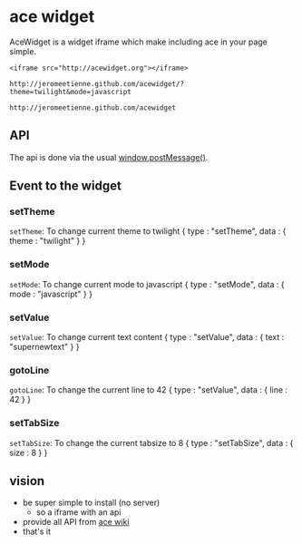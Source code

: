 # ace widget

AceWidget is a widget iframe which make including ace in your page simple.

    <iframe src="http://acewidget.org"></iframe>
   
    http://jeromeetienne.github.com/acewidget/?theme=twilight&mode=javascript
    
    http://jeromeetienne.github.com/acewidget
   
## API

The api is done via the usual
[window.postMessage()](https://developer.mozilla.org/en/DOM/window.postMessage).

## Event to the widget

### setTheme
`setTheme`: To change current theme to twilight
    {
        type    : "setTheme",
        data    : {
            theme   : "twilight"
        }
    }

### setMode
`setMode`: To change current mode to javascript
    {
        type    : "setMode",
        data    : {
            mode    : "javascript"
        }
    }

### setValue
`setValue`: To change current text content
    {
        type    : "setValue",
        data    : {
            text    : "supernewtext"
        }
    }

### gotoLine
`gotoLine`: To change the current line to 42
    {
        type    : "setValue",
        data    : {
            line    : 42
        }
    }

### setTabSize
`setTabSize`: To change the current tabsize to 8
    {
        type    : "setTabSize",
        data    : {
            size    : 8
        }
    }

## vision

* be super simple to install (no server)
  * so a iframe with an api
* provide all API from [ace wiki](https://github.com/ajaxorg/ace/wiki/Embedding---API)
* that's it


